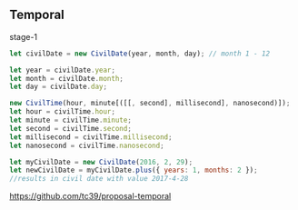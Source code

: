 ## Temporal

stage-1

```javascript
let civilDate = new CivilDate(year, month, day); // month 1 - 12

let year = civilDate.year;
let month = civilDate.month;
let day = civilDate.day;

new CivilTime(hour, minute[([[, second], millisecond], nanosecond)]);
let hour = civilTime.hour;
let minute = civilTime.minute;
let second = civilTime.second;
let millisecond = civilTime.millisecond;
let nanosecond = civilTime.nanosecond;

let myCivilDate = new CivilDate(2016, 2, 29);
let newCivilDate = myCivilDate.plus({ years: 1, months: 2 });
//results in civil date with value 2017-4-28
```

<a class="ref-link" href="https://github.com/tc39/proposal-temporal" target="_blank">
  https://github.com/tc39/proposal-temporal
</a>
